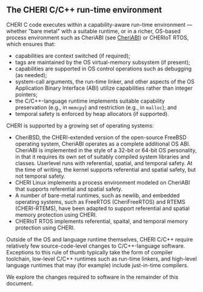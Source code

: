 ## The CHERI C/C++ run-time environment

CHERI C code executes within a capability-aware run-time environment
&mdash; whether "bare metal" with a suitable runtime, or in a richer, OS-based
process environment such as CheriABI (see [CheriABI](../cheriabi)) or
CHERIoT RTOS, which ensures that:

 * capabilities are context switched (if required);
 * tags are maintained by the OS virtual-memory subsystem (if present);
 * capabilities are supported in OS control operations such as
    debugging (as needed);
 * system-call arguments, the
run-time linker, and other aspects of the OS Application Binary Interface
(ABI) utilize capabilities rather than integer pointers;
 * the C/C++-language runtime implements suitable capability preservation
    (e.g., in `memcpy`) and restriction (e.g., in `malloc`); and
 * temporal safety is enforced by heap allocators (if supported).

CHERI is supported by a growing set of operating systems:

 * CheriBSD, the CHERI-extended version of the open-source FreeBSD operating
   system, CheriABI operates as a complete additional OS ABI.
   CheriABI is implemented in the style of a 32-bit or 64-bit OS personality,
   in that it requires its own set of suitably compiled system libraries and
   classes.
   Userlevel runs with referential, spatial, and temporal safety.
   At the time of writing, the kernel supports referential and spatial
   safety, but not temporal safety.
 * CHERI Linux implements a process environment modeled on CheriABI that
   supports referential and spatial safety.
 * A number of bare-metal runtimes, such as newlib, and embedded operating
   systems, such as FreeRTOS (CheriFreeRTOS) and RTEMS (CHERI-RTEMS), have
   been adapted to support referential and spatial memory protection using
   CHERI.
 * CHERIoT RTOS implements referential, spaital, and temporal memory
   protection using CHERI.

Outside of the OS and language runtime themselves, CHERI C/C++ require
relatively few source-code-level changes to C/C++-language software.
Exceptions to this rule of thumb typically take the form of compiler
toolchain, low-level C/C++ runtimes such as run-time linkers, and high-level
language runtimes that may (for example) include just-in-time compilers.

We explore the changes required to software in the remainder of this document.
